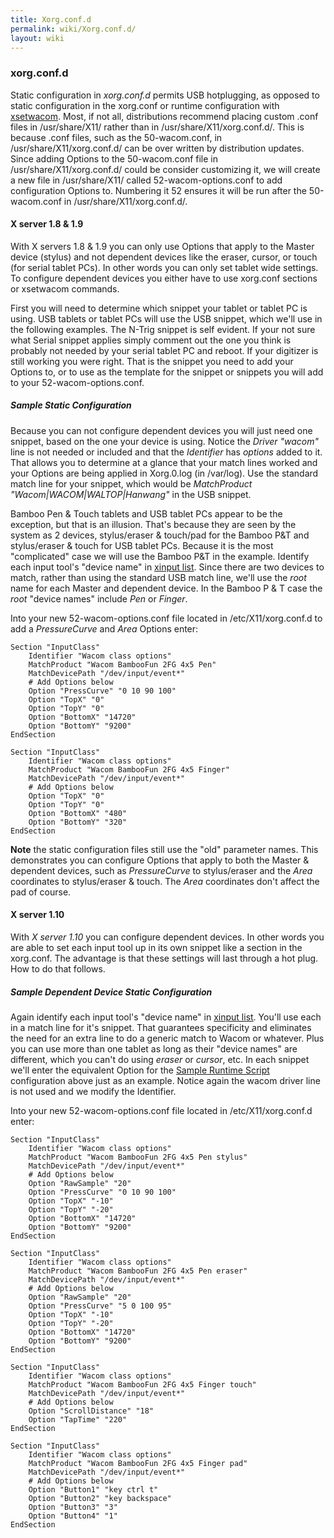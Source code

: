 ```yaml
---
title: Xorg.conf.d
permalink: wiki/Xorg.conf.d/
layout: wiki
---
```


### xorg.conf.d

Static configuration in *xorg.conf.d* permits USB hotplugging, as
opposed to static configuration in the xorg.conf or runtime
configuration with [xsetwacom](xsetwacom "wikilink"). Most, if not all,
distributions recommend placing custom .conf files in /usr/share/X11/
rather than in /usr/share/X11/xorg.conf.d/. This is because .conf files,
such as the 50-wacom.conf, in /usr/share/X11/xorg.conf.d/ can be over
written by distribution updates. Since adding Options to the
50-wacom.conf file in /usr/share/X11/xorg.conf.d/ could be consider
customizing it, we will create a new file in /usr/share/X11/ called
52-wacom-options.conf to add configuration Options to. Numbering it 52
ensures it will be run after the 50-wacom.conf in
/usr/share/X11/xorg.conf.d/.

#### X server 1.8 & 1.9

With X servers 1.8 & 1.9 you can only use Options that apply to the
Master device (stylus) and not dependent devices like the eraser,
cursor, or touch (for serial tablet PCs). In other words you can only
set tablet wide settings. To configure dependent devices you either have
to use xorg.conf sections or xsetwacom commands.

First you will need to determine which snippet your tablet or tablet PC
is using. USB tablets or tablet PCs will use the USB snippet, which
we'll use in the following examples. The N-Trig snippet is self evident.
If your not sure what Serial snippet applies simply comment out the one
you think is probably not needed by your serial tablet PC and reboot. If
your digitizer is still working you were right. That is the snippet you
need to add your Options to, or to use as the template for the snippet
or snippets you will add to your 52-wacom-options.conf.

##### Sample Static Configuration

Because you can not configure dependent devices you will just need one
snippet, based on the one your device is using. Notice the *Driver
"wacom"* line is not needed or included and that the *Identifier* has
*options* added to it. That allows you to determine at a glance that
your match lines worked and your Options are being applied in Xorg.0.log
(in /var/log). Use the standard match line for your snippet, which would
be *MatchProduct "Wacom\|WACOM\|WALTOP\|Hanwang"* in the USB snippet.

Bamboo Pen & Touch tablets and USB tablet PCs appear to be the
exception, but that is an illusion. That's because they are seen by the
system as 2 devices, stylus/eraser & touch/pad for the Bamboo P&T and
stylus/eraser & touch for USB tablet PCs. Because it is the most
"complicated" case we will use the Bamboo P&T in the example. Identify
each input tool's "device name" in [xinput list](xinput "wikilink").
Since there are two devices to match, rather than using the standard USB
match line, we'll use the *root* name for each Master and dependent
device. In the Bamboo P & T case the *root* "device names" include *Pen*
or *Finger*.

Into your new 52-wacom-options.conf file located in /etc/X11/xorg.conf.d
to add a *PressureCurve* and *Area* Options enter:

    Section "InputClass"
        Identifier "Wacom class options"
        MatchProduct "Wacom BambooFun 2FG 4x5 Pen"
        MatchDevicePath "/dev/input/event*"
        # Add Options below
        Option "PressCurve" "0 10 90 100"
        Option "TopX" "0"
        Option "TopY" "0"
        Option "BottomX" "14720"
        Option "BottomY" "9200"
    EndSection

    Section "InputClass"
        Identifier "Wacom class options"
        MatchProduct "Wacom BambooFun 2FG 4x5 Finger"
        MatchDevicePath "/dev/input/event*"
        # Add Options below
        Option "TopX" "0"
        Option "TopY" "0"
        Option "BottomX" "480"
        Option "BottomY" "320"
    EndSection

**Note** the static configuration files still use the "old" parameter
names. This demonstrates you can configure Options that apply to both
the Master & dependent devices, such as *PressureCurve* to stylus/eraser
and the *Area* coordinates to stylus/eraser & touch. The *Area*
coordinates don't affect the pad of course.

#### X server 1.10

With *X server 1.10* you can configure dependent devices. In other words
you are able to set each input tool up in its own snippet like a section
in the xorg.conf. The advantage is that these settings will last through
a hot plug. How to do that follows.

##### Sample Dependent Device Static Configuration

Again identify each input tool's "device name" in [xinput
list](xinput "wikilink"). You'll use each in a match line for it's
snippet. That guarantees specificity and eliminates the need for an
extra line to do a generic match to Wacom or whatever. Plus you can use
more than one tablet as long as their "device names" are different,
which you can't do using *eraser* or *cursor*, etc. In each snippet
we'll enter the equivalent Option for the [Sample Runtime
Script](/wiki/Sample_Runtime_Script "wikilink") configuration above just as an
example. Notice again the wacom driver line is not used and we modify
the Identifier.

Into your new 52-wacom-options.conf file located in /etc/X11/xorg.conf.d
enter:

    Section "InputClass"
        Identifier "Wacom class options"
        MatchProduct "Wacom BambooFun 2FG 4x5 Pen stylus"
        MatchDevicePath "/dev/input/event*"
        # Add Options below
        Option "RawSample" "20"
        Option "PressCurve" "0 10 90 100"
        Option "TopX" "-10"
        Option "TopY" "-20"
        Option "BottomX" "14720"
        Option "BottomY" "9200"
    EndSection

    Section "InputClass"
        Identifier "Wacom class options"
        MatchProduct "Wacom BambooFun 2FG 4x5 Pen eraser"
        MatchDevicePath "/dev/input/event*"
        # Add Options below
        Option "RawSample" "20"
        Option "PressCurve" "5 0 100 95"
        Option "TopX" "-10"
        Option "TopY" "-20"
        Option "BottomX" "14720"
        Option "BottomY" "9200"
    EndSection

    Section "InputClass"
        Identifier "Wacom class options"
        MatchProduct "Wacom BambooFun 2FG 4x5 Finger touch"
        MatchDevicePath "/dev/input/event*"
        # Add Options below
        Option "ScrollDistance" "18"
        Option "TapTime" "220"
    EndSection

    Section "InputClass"
        Identifier "Wacom class options"
        MatchProduct "Wacom BambooFun 2FG 4x5 Finger pad"
        MatchDevicePath "/dev/input/event*"
        # Add Options below
        Option "Button1" "key ctrl t"
        Option "Button2" "key backspace"
        Option "Button3" "3"
        Option "Button4" "1"
    EndSection
